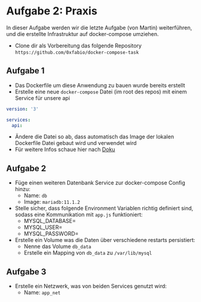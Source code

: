 # Aufgabe 2: Praxis

In dieser Aufgabe werden wir die letzte Aufgabe (von Martin) weiterführen, und die erstellte Infrastruktur auf docker-compose umziehen.

- Clone dir als Vorbereitung das folgende Repository `https://github.com/0xfabio/docker-compose-task`

## Aufgabe 1

- Das Dockerfile um diese Anwendung zu bauen wurde bereits erstellt
- Erstelle eine neue `docker-compose` Datei (im root des repos) mit einem Service für unsere api

```yaml
version: '3'

services:
  api:
```

- Ändere die Datei so ab, dass automatisch das Image der lokalen Dockerfile Datei gebaut wird und verwendet wird
- Für weitere Infos schaue hier nach [Doku](https://docs.docker.com/compose/compose-file/build/)

## Aufgabe 2

- Füge einen weiteren Datenbank Service zur docker-compose Config hinzu:
    - Name: `db`
    - Image: `mariadb:11.1.2`
- Stelle sicher, dass folgende Environment Variablen richtig definiert sind, sodass eine Kommunikation mit `app.js` funktioniert:
    - MYSQL_DATABASE=
    - MYSQL_USER=
    - MYSQL_PASSWORD=
- Erstelle ein Volume was die Daten über verschiedene restarts persistiert:
    - Nenne das Volume `db_data`
    - Erstelle ein Mapping von `db_data` zu `/var/lib/mysql`

## Aufgabe 3

- Erstelle ein Netzwerk, was von beiden Services genutzt wird:
    - Name: `app_net`
